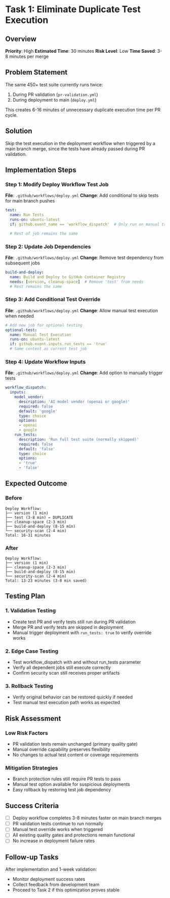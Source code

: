 # Task 1: Eliminate Duplicate Test Execution

## Overview
**Priority**: High
**Estimated Time**: 30 minutes
**Risk Level**: Low
**Time Saved**: 3-8 minutes per merge

## Problem Statement
The same 450+ test suite currently runs twice:
1. During PR validation (`pr-validation.yml`)
2. During deployment to main (`deploy.yml`)

This creates 6-16 minutes of unnecessary duplicate execution time per PR cycle.

## Solution
Skip the test execution in the deployment workflow when triggered by a main branch merge, since the tests have already passed during PR validation.

## Implementation Steps

### Step 1: Modify Deploy Workflow Test Job
**File**: `.github/workflows/deploy.yml`
**Change**: Add conditional to skip tests for main branch pushes

```yaml
test:
  name: Run Tests
  runs-on: ubuntu-latest
  if: github.event_name == 'workflow_dispatch'  # Only run on manual trigger

  # Rest of job remains the same
```

### Step 2: Update Job Dependencies
**File**: `.github/workflows/deploy.yml`
**Change**: Remove test dependency from subsequent jobs

```yaml
build-and-deploy:
  name: Build and Deploy to GitHub Container Registry
  needs: [version, cleanup-space]  # Remove 'test' from needs
  # Rest remains the same
```

### Step 3: Add Conditional Test Override
**File**: `.github/workflows/deploy.yml`
**Change**: Allow manual test execution when needed

```yaml
# Add new job for optional testing
optional-test:
  name: Manual Test Execution
  runs-on: ubuntu-latest
  if: github.event.inputs.run_tests == 'true'
  # Same content as current test job
```

### Step 4: Update Workflow Inputs
**File**: `.github/workflows/deploy.yml`
**Change**: Add option to manually trigger tests

```yaml
workflow_dispatch:
  inputs:
    model_vendor:
      description: 'AI model vendor (openai or google)'
      required: false
      default: 'google'
      type: choice
      options:
      - openai
      - google
    run_tests:
      description: 'Run full test suite (normally skipped)'
      required: false
      default: 'false'
      type: choice
      options:
      - 'true'
      - 'false'
```

## Expected Outcome

### Before
```
Deploy Workflow:
├── version (1 min)
├── test (3-8 min) ← DUPLICATE
├── cleanup-space (2-3 min)
├── build-and-deploy (8-15 min)
└── security-scan (2-4 min)
Total: 16-31 minutes
```

### After
```
Deploy Workflow:
├── version (1 min)
├── cleanup-space (2-3 min)
├── build-and-deploy (8-15 min)
└── security-scan (2-4 min)
Total: 13-23 minutes (3-8 min saved)
```

## Testing Plan

### 1. Validation Testing
- Create test PR and verify tests still run during PR validation
- Merge PR and verify tests are skipped in deployment
- Manual trigger deployment with `run_tests: true` to verify override works

### 2. Edge Case Testing
- Test workflow_dispatch with and without run_tests parameter
- Verify all dependent jobs still execute correctly
- Confirm security scan still receives proper artifacts

### 3. Rollback Testing
- Verify original behavior can be restored quickly if needed
- Test manual test execution path works as expected

## Risk Assessment

### Low Risk Factors
- PR validation tests remain unchanged (primary quality gate)
- Manual override capability preserves flexibility
- No changes to actual test content or coverage requirements

### Mitigation Strategies
- Branch protection rules still require PR tests to pass
- Manual test option available for suspicious deployments
- Easy rollback by restoring test job dependency

## Success Criteria
- [ ] Deploy workflow completes 3-8 minutes faster on main branch merges
- [ ] PR validation tests continue to run normally
- [ ] Manual test override works when triggered
- [ ] All existing quality gates and protections remain functional
- [ ] No increase in deployment failure rates

## Follow-up Tasks
After implementation and 1-week validation:
- Monitor deployment success rates
- Collect feedback from development team
- Proceed to Task 2 if this optimization proves stable